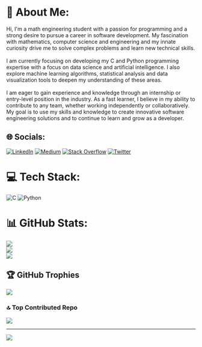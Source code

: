 # 💫 About Me:
Hi, I'm a math engineering student with a passion for programming and a strong desire to pursue a career in software development. My fascination with mathematics, computer science and engineering and my innate curiosity drive me to solve complex problems and learn new technical skills.<br><br>I am currently focusing on developing my C and Python programming expertise with a focus on data science and artificial intelligence. I also explore machine learning algorithms, statistical analysis and data visualization tools to deepen my understanding of these areas.<br><br>I am eager to gain experience and knowledge through an internship or entry-level position in the industry. As a fast learner, I believe in my ability to contribute to any team, whether working independently or collaboratively. My goal is to use my skills and knowledge to create innovative software engineering solutions and to continue to learn and grow as a developer.


## 🌐 Socials:
[![LinkedIn](https://img.shields.io/badge/LinkedIn-%230077B5.svg?logo=linkedin&logoColor=white)](https://linkedin.com/in/melekncci) [![Medium](https://img.shields.io/badge/Medium-12100E?logo=medium&logoColor=white)](https://medium.com/@melekncci) [![Stack Overflow](https://img.shields.io/badge/-Stackoverflow-FE7A16?logo=stack-overflow&logoColor=white)](https://stackoverflow.com/users/21553978) [![Twitter](https://img.shields.io/badge/Twitter-%231DA1F2.svg?logo=Twitter&logoColor=white)](https://twitter.com/melekncci) 

# 💻 Tech Stack:
![C](https://img.shields.io/badge/c-%2300599C.svg?style=for-the-badge&logo=c&logoColor=white) ![Python](https://img.shields.io/badge/python-3670A0?style=for-the-badge&logo=python&logoColor=ffdd54) 
# 📊 GitHub Stats:
![](https://github-readme-stats.vercel.app/api?username=melekncci&theme=radical&hide_border=false&include_all_commits=true&count_private=true)<br/>
![](https://github-readme-streak-stats.herokuapp.com/?user=melekncci&theme=radical&hide_border=false)<br/>
![](https://github-readme-stats.vercel.app/api/top-langs/?username=melekncci&theme=radical&hide_border=false&include_all_commits=true&count_private=true&layout=compact)

## 🏆 GitHub Trophies
![](https://github-profile-trophy.vercel.app/?username=melekncci&theme=radical&no-frame=true&no-bg=true&margin-w=4)

### 🔝 Top Contributed Repo
![](https://github-contributor-stats.vercel.app/api?username=melekncci&limit=5&theme=dark&combine_all_yearly_contributions=true)

---
[![](https://visitcount.itsvg.in/api?id=melekncci&icon=2&color=10)](https://visitcount.itsvg.in)


 

